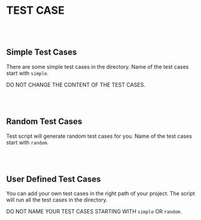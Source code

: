 # TEST CASE

</br>
</br>

## Simple Test Cases

There are some simple test cases in the directory. Name of the test cases start with `simple`.

DO NOT CHANGE THE CONTENT OF THE TEST CASES.

</br>
</br>

## Random Test Cases

Test script will generate random test cases for you. Name of the test cases start with `random`.

</br>
</br>

## User Defined Test Cases

You can add your own test cases in the right path of your project. The script will run all the test cases in the directory.

DO NOT NAME YOUR TEST CASES STARTING WITH `simple` OR `random`.
